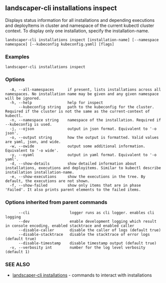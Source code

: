 ## landscaper-cli installations inspect

Displays status information for all installations and depending executions and deployItems in cluster and namespace of the current kubectl cluster context. To display only one installation, specify the installation-name.

```
landscaper-cli installations inspect [installation-name] [--namespace namespace] [--kubeconfig kubeconfig.yaml] [flags]
```

### Examples

```
landscaper-cli installations inspect
```

### Options

```
  -A, --all-namespaces      if present, lists installations across all namespaces. No installation name may be given and any given namespace will be ignored.
  -h, --help                help for inspect
      --kubeconfig string   path to the kubeconfig for the cluster. Required if the cluster is not the same as the current-context of kubectl.
  -n, --namespace string    namespace of the installation. Required if --kubeconfig is used.
  -j, --ojson               output in json format. Equivalent to '-o json'.
  -o, --output string       how the output is formatted. Valid values are yaml, json, and wide.
  -w, --owide               output some additional information. Equivalent to '-o wide'.
  -y, --oyaml               output in yaml format. Equivalent to '-o yaml'.
  -d, --show-details        show detailed information about installations, executions and deployitems. Similar to kubectl describe installation installation-name.
  -e, --show-executions     show the executions in the tree. By default, the executions are not shown.
  -f, --show-failed         show only items that are in phase 'Failed'. It also prints parent elements to the failed items.
```

### Options inherited from parent commands

```
      --cli                  logger runs as cli logger. enables cli logging
      --dev                  enable development logging which result in console encoding, enabled stacktrace and enabled caller
      --disable-caller       disable the caller of logs (default true)
      --disable-stacktrace   disable the stacktrace of error logs (default true)
      --disable-timestamp    disable timestamp output (default true)
  -v, --verbosity int        number for the log level verbosity (default 1)
```

### SEE ALSO

* [landscaper-cli installations](landscaper-cli_installations.md)	 - commands to interact with installations

